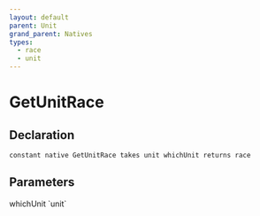 ```yaml
---
layout: default
parent: Unit
grand_parent: Natives
types:
  - race
  - unit
---
```


# GetUnitRace

## Declaration

```
constant native GetUnitRace takes unit whichUnit returns race
```

## Parameters
<dl>
  <dt>whichUnit `unit`</dt>
  <dd></dd>
</dl>